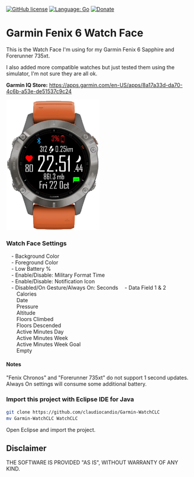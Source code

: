 [![GitHub license](https://claudiocandio.github.io/img/license_mit.svg)](https://github.com/claudiocandio/Garmin-WatchCLC/blob/master/LICENSE)
[![Language: Go](https://claudiocandio.github.io/img/language-MonkeyC-blue.svg)](https://developer.garmin.com/connect-iq/monkey-c/)
[![Donate](https://img.shields.io/badge/Donate-PayPal-green.svg)](https://www.paypal.com/donate?hosted_button_id=VLWUKUV3KRZA2)

# Garmin Fenix 6 Watch Face

This is the Watch Face I'm using for my Garmin Fenix 6 Sapphire and Forerunner 735xt.

I also added more compatible watches but just tested them using the simulator, I'm not sure they are all ok.  

**Garmin IQ Store:** <https://apps.garmin.com/en-US/apps/8a17a33d-da70-4c6b-a53e-de51537c9c24>

<img src="resources/images/WatchCLC1.jpg" width="50%">

### Watch Face Settings

&emsp;- Background Color  
&emsp;- Foreground Color  
&emsp;- Low Battery %  
&emsp;- Enable/Disable: Military Format Time  
&emsp;- Enable/Disable: Notification Icon  
&emsp;- Disabled/On Gesture/Always On: Seconds
&emsp;- Data Field 1 & 2  
&emsp;&emsp;Calories  
&emsp;&emsp;Date  
&emsp;&emsp;Pressure  
&emsp;&emsp;Altitude  
&emsp;&emsp;Floors Climbed  
&emsp;&emsp;Floors Descended  
&emsp;&emsp;Active Minutes Day  
&emsp;&emsp;Active Minutes Week  
&emsp;&emsp;Active Minutes Week Goal  
&emsp;&emsp;Empty  

#### Notes

"Fenix Chronos" and "Forerunner 735xt" do not support 1 second updates.  
Always On settings will consume some additional battery.

### Import this project with Eclipse IDE for Java

```bash
git clone https://github.com/claudiocandio/Garmin-WatchCLC
mv Garmin-WatchCLC WatchCLC
```

Open Eclipse and import the project.

## Disclaimer

THE SOFTWARE IS PROVIDED "AS IS", WITHOUT WARRANTY OF ANY KIND.
